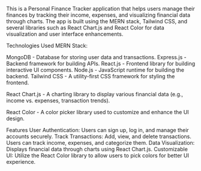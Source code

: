 This is a Personal Finance Tracker application that helps users manage their finances by tracking their income, expenses, and visualizing financial data through charts. The app is built using the MERN stack, Tailwind CSS, and several libraries such as React Chart.js and React Color for data visualization and user interface enhancements.

Technologies Used
MERN Stack:

MongoDB - Database for storing user data and transactions.
Express.js - Backend framework for building APIs.
React.js - Frontend library for building interactive UI components.
Node.js - JavaScript runtime for building the backend.
Tailwind CSS - A utility-first CSS framework for styling the frontend.

React Chart.js - A charting library to display various financial data (e.g., income vs. expenses, transaction trends).

React Color - A color picker library used to customize and enhance the UI design.

Features
User Authentication: Users can sign up, log in, and manage their accounts securely.
Track Transactions: Add, view, and delete transactions. Users can track income, expenses, and categorize them.
Data Visualization: Displays financial data through charts using React Chart.js.
Customizable UI: Utilize the React Color library to allow users to pick colors for better UI experience.
